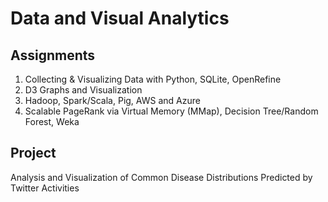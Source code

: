 # Data and Visual Analytics
## Assignments
1. Collecting & Visualizing Data with Python, SQLite, OpenRefine
2. D3 Graphs and Visualization
3. Hadoop, Spark/Scala, Pig, AWS and Azure
4. Scalable PageRank via Virtual Memory (MMap), Decision Tree/Random Forest, Weka

## Project
Analysis and Visualization of Common Disease Distributions Predicted by Twitter Activities
